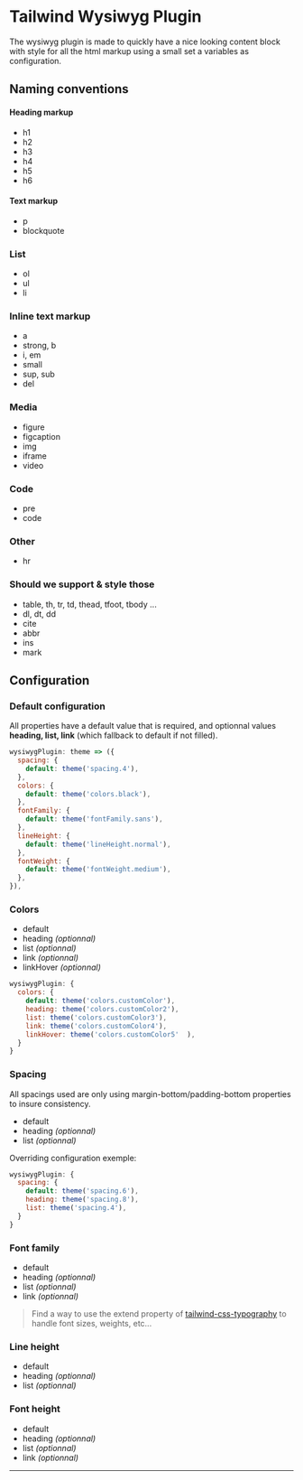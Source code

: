 # Tailwind Wysiwyg Plugin
The wysiwyg plugin is made to quickly have a nice looking content block with style for all the html markup using a small set a variables as configuration.

## Naming conventions
#### Heading markup
- h1
- h2
- h3
- h4
- h5
- h6

#### Text markup
- p
- blockquote

### List
- ol
- ul
- li

### Inline text markup
- a
- strong, b
- i, em
- small
- sup, sub
- del

### Media
- figure
- figcaption
- img
- iframe
- video

### Code
- pre
- code

### Other
- hr

### Should we support & style those
- table, th, tr, td, thead, tfoot, tbody ...
- dl, dt, dd
- cite
- abbr
- ins
- mark

## Configuration
### Default configuration
All properties have a default value that is required, and optionnal values **heading, list, link** (which fallback to default if not filled).

```js
wysiwygPlugin: theme => ({
  spacing: {
    default: theme('spacing.4'),
  },
  colors: {
    default: theme('colors.black'),
  },
  fontFamily: {
    default: theme('fontFamily.sans'),
  },
  lineHeight: {
    default: theme('lineHeight.normal'),
  },
  fontWeight: {
    default: theme('fontWeight.medium'),
  },
}),
```

### Colors
- default
- heading *(optionnal)*
- list *(optionnal)*
- link *(optionnal)*
- linkHover *(optionnal)*

```js
wysiwygPlugin: {
  colors: {
    default: theme('colors.customColor'),
    heading: theme('colors.customColor2'),
    list: theme('colors.customColor3'),
    link: theme('colors.customColor4'),
    linkHover: theme('colors.customColor5'  ),
  }
}
```

### Spacing
All spacings used are only using margin-bottom/padding-bottom properties to insure consistency.
- default
- heading *(optionnal)*
- list *(optionnal)*

Overriding configuration exemple:
```js
wysiwygPlugin: {
  spacing: {
    default: theme('spacing.6'),
    heading: theme('spacing.8'),
    list: theme('spacing.4'),
  }
}
```

### Font family
- default
- heading *(optionnal)*
- list *(optionnal)*
- link *(optionnal)*
> Find a way to use the extend property of [tailwind-css-typography](https://github.com/benface/tailwindcss-typography#readme) to handle font sizes, weights, etc...

### Line height
- default
- heading *(optionnal)*
- list *(optionnal)*

### Font height
- default
- heading *(optionnal)*
- list *(optionnal)*
- link *(optionnal)*

---

